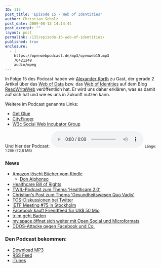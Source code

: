 ```yaml
---
ID: 115
post_title: 'Episode 15 - Web of Identities'
author: Christian Scholz
post_date: 2009-08-13 14:14:44
post_excerpt: ""
layout: post
permalink: /115/episode-15-web-of-identities/
published: true
enclosure:
  - |
    https://openwebpodcast.de/mp3/openweb15.mp3
    76421248
    audio/mpeg
---
```


In Folge 15 des Podcast haben wir [Alexander Korth](http://twitter.com/alexkorth) zu Gast, der gerade 2 Artikel über das [Web of Data](http://www.readwriteweb.com/archives/web_of_data_machine_accessible_information.php) bzw. das [Web of Identities](http://www.readwriteweb.com/archives/web_of_identities_making_machine-accessible_people_data.php) auf dem Blog [ReadWriteWeb](http://readwriteweb.com) veröffentlich hat. Er wird uns daher erklären, was es damit auf sich hat und wie es uns in Zukunft nutzen kann.

Weitere im Podcast genannte Links:
<ul>
	<li><a href="http://getglue.com/">Get Glue</a></li>
	<li><a href="http://www.cityfinger.com">CityFinger</a></li>
	<li><a href="http://www.w3.org/2005/Incubator/socialweb/">W3c Social Web Incubator Group</a></li>
</ul>
Und hier der Podcast:

<audio controls>
  <source src="https://openwebpodcast.de/mp3/openweb15.mp3" type="audio/mpeg">
  Ihr Browser unterstützt diesen Audio-Player nicht.
</audio>
<small>Länge: 1:26h (72,8 MB)</small>

### News

*   [Amazon löscht Bücher vom Kindle](http://www.heise.de/newsticker/Amazon-loescht-gekaufte-Kindle-eBooks--/meldung/142186)
    *   [Don Alphonso](http://faz-community.faz.net/blogs/stuetzen/archive/2009/07/19/digitale-buecherverbrennung-und-feudalismus-bei-amazon.aspx)
*   [Healthcare Bill of Rights](http://wiki.dataportability.org/display/dpmain/Motion%2Bto%2BEndorse%2BHealth%2BData%2BBill%2Bof%2BRights)
*   [TWIL-Podcast zum Thema 'Healthcare 2.0'](http://www.twit.tv/twil26)
*   [Christian's Post zum Thema 'Gesundheitswesen Quo Vadis'](http://mrtopf.de/blog/de/gesundheitssystem-quo-vadis/)
*   [TOS-Diskussionen bei Twitter](http://www.techcrunch.com/2009/07/16/twitters-internal-strategy-laid-bare-to-be-the-pulse-of-the-planet/)
*   [IETF Meeting #75 in Stockholm](http://www.ietf.org/meeting/75/)
*   [Facebook kauft Friendfeed für US$ 50 Mio](http://www.readwriteweb.com/archives/facebook_just_bought_friendfeed.php)
*   [tr.im geht Baden](http://www.readwriteweb.com/archives/twitter_hammers_nail_in_coffin_for_trim.php)
*   [my.space öffnet sich weiter mit Open Social und Microformats](http://www.readwriteweb.com/archives/myspace_to_bet_its_future_on_open_standards.php)
*   [DDOS-Attacke gegen Facebook und Co.](http://www.basicthinking.de/blog/2009/08/07/wer-ist-cyxymu-dos-attacke-sollte-politischen-blogger-aus-georgien-mundtot-machen/)

### **Den Podcast bekommen**:

*   [Download MP3](https://openwebpodcast.de/mp3/openweb15.mp3)
*   [RSS Feed](http://feeds.feedburner.com/openwebcast)
*   [iTunes](http://phobos.apple.com/WebObjects/MZStore.woa/wa/viewPodcast?id=294732929)
